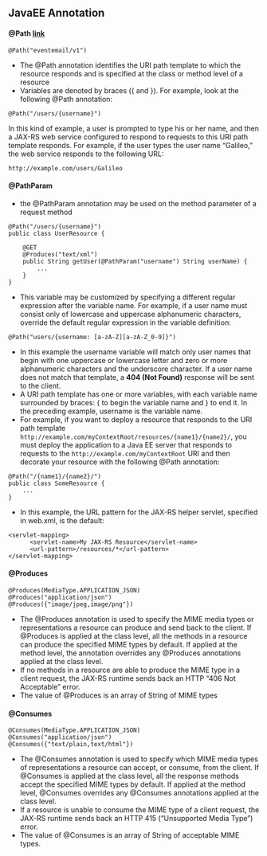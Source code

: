 ## JavaEE Annotation
#### @Path [link]([https://docs.oracle.com/cd/E19798-01/821-1841/6nmq2cp26/index.html](https://docs.oracle.com/cd/E19798-01/821-1841/6nmq2cp26/index.html))
```
@Path("eventemail/v1")
```
- The @Path annotation identifies the URI path template to which the resource responds and is specified at the class or method level of a resource
- Variables are denoted by braces ({  and  }). For example, look at the following  @Path  annotation:
```
@Path("/users/{username}")
```
In this kind of example, a user is prompted to type his or her name, and then a JAX-RS web service configured to respond to requests to this URI path template responds. For example, if the user types the user name “Galileo,” the web service responds to the following URL:
```
http://example.com/users/Galileo
```
#### @PathParam
- the @PathParam annotation may be used on the method parameter of a request method
```
@Path("/users/{username}")
public class UserResource {

    @GET
    @Produces("text/xml")
    public String getUser(@PathParam("username") String userName) {
        ...
    }
}
```
- This variable may be customized by specifying a different regular expression after the variable name. For example, if a user name must consist only of lowercase and uppercase alphanumeric characters, override the default regular expression in the variable definition:
```
@Path("users/{username: [a-zA-Z][a-zA-Z_0-9]}")
```
- In this example the  username  variable will match only user names that begin with one uppercase or lowercase letter and zero or more alphanumeric characters and the underscore character. If a user name does not match that template, a **404 (Not Found)** response will be sent to the client.
- A URI path template has one or more variables, with each variable name surrounded by braces: { to begin the variable name and } to end it. In the preceding example, username is the variable name.
- For example, if you want to deploy a resource that responds to the URI path template  `http://example.com/myContextRoot/resources/{name1}/{name2}/`, you must deploy the application to a Java EE server that responds to requests to the  `http://example.com/myContextRoot`  URI and then decorate your resource with the following  @Path  annotation:
```
@Path("/{name1}/{name2}/")
public class SomeResource {
	...
}
```
- In this example, the URL pattern for the JAX-RS helper servlet, specified in  web.xml, is the default:
```
<servlet-mapping>
	  <servlet-name>My JAX-RS Resource</servlet-name>
	  <url-pattern>/resources/*</url-pattern>
</servlet-mapping>
```
#### @Produces
```
@Produces(MediaType.APPLICATION_JSON)
@Produces("application/json")
@Produces({"image/jpeg,image/png"})
```
- The  @Produces  annotation is used to specify the MIME media types or representations a resource can produce and send back to the client. If  @Produces  is applied at the class level, all the methods in a resource can produce the specified MIME types by default. If applied at the method level, the annotation overrides any  @Produces  annotations applied at the class level.
- If no methods in a resource are able to produce the MIME type in a client request, the JAX-RS runtime sends back an HTTP “406 Not Acceptable” error.
- The value of @Produces is an array of String of MIME types
#### @Consumes
```
@Consumes(MediaType.APPLICATION_JSON)
@Consumes("application/json")
@Consumes({"text/plain,text/html"})
```
- The  @Consumes  annotation is used to specify which MIME media types of representations a resource can accept, or consume, from the client. If  @Consumes  is applied at the class level, all the response methods accept the specified MIME types by default. If applied at the method level,  @Consumes  overrides any  @Consumes  annotations applied at the class level.
- If a resource is unable to consume the MIME type of a client request, the JAX-RS runtime sends back an HTTP 415 (“Unsupported Media Type”) error.
- The value of  @Consumes  is an array of  String  of acceptable MIME types.
<!--stackedit_data:
eyJoaXN0b3J5IjpbLTEyMzU5OTUzMDRdfQ==
-->